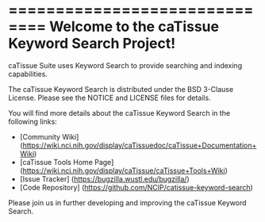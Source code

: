 ==============================
Welcome to the caTissue Keyword Search Project!
=====================================

caTissue Suite uses Keyword Search to provide searching and indexing capabilities.

The caTissue Keyword Search is distributed under the BSD 3-Clause License.
Please see the NOTICE and LICENSE files for details.

You will find more details about the caTissue Keyword Search in the following links:
 * [Community Wiki] (https://wiki.nci.nih.gov/display/caTissuedoc/caTissue+Documentation+Wiki)
 * [caTissue Tools Home Page] (https://wiki.nci.nih.gov/display/caTissue/caTissue+Tools+Wiki) 
 * [Issue Tracker] (https://bugzilla.wustl.edu/bugzilla/)
 * [Code Repository] (https://github.com/NCIP/catissue-keyword-search)

Please join us in further developing and improving the caTissue Keyword Search.
